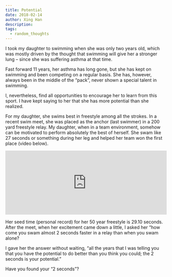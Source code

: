 ```yaml
---
title: Potential
date: 2018-02-14
author: Xing Han
description:
tags:
  - random_thoughts
---
```


I took my daughter to swimming when she was only two years old, which was mostly driven by the thought that swimming will give her a stronger lung – since she was suffering asthma at that time.

Fast forward 11 years, her asthma has long gone, but she has kept on swimming and been competing on a regular basis. She has, however, always been in the middle of the “pack”, never shown a special talent in swimming.

I, nevertheless, find all opportunities to encourage her to learn from this sport. I have kept saying to her that she has more potential than she realized.

For my daughter, she swims best in freestyle among all the strokes. In a recent swim meet, she was placed as the anchor (last swimmer) in a 200 yard freestyle relay. My daughter, when in a team environment, somehow can be motivated to perform absolutely the best of herself. She swam like 27 seconds or something during her leg and helped her team won the first place (video below).

<iframe width="100%" height="200" src="https://www.youtube.com/embed/a0rhxeXfhT8" title="200 yard freestyle relay" frameborder="0" allow="accelerometer; autoplay; clipboard-write; encrypted-media; gyroscope; picture-in-picture; web-share" referrerpolicy="strict-origin-when-cross-origin" allowfullscreen></iframe>

Her seed time (personal record) for her 50 year freestyle is 29.10 seconds. After the meet, when her excitement came down a little, I asked her “how come you swam almost 2 seconds faster in a relay than when you swam alone?

I gave her the answer without waiting, “all the years that I was telling you that you have the potential to do better than you think you could; the 2 seconds is your potential.”

Have you found your “2 seconds”?
